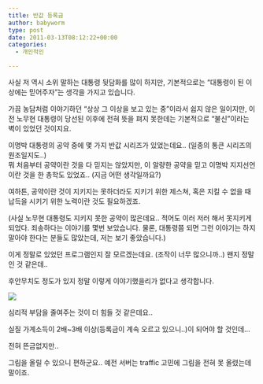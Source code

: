 ```yaml
---
title: 반값 등록금
author: babyworm
type: post
date: 2011-03-13T08:12:22+00:00
categories:
  - 개인적인

---
```

사실 저 역시 소위 말하는 대통령 뒷담화를 많이 하지만, 기본적으로는 &#8220;대통령이 된 이상에는 믿어주자&#8221;는 생각을 가지고 있습니다.&nbsp;

가끔 농담처럼 이야기하던 &#8220;상상 그 이상을 보고 있는 중&#8221;이라서 쉽지 않은 일이지만, 이전 노무현 대통령이 당선된 이후에 전혀 뜻을 펴지 못한데는 기본적으로 &#8220;불신&#8221;이라는 벽이 있었던 것이지요.&nbsp;

이명박 대통령의 공약 중에 몇 가지 반값 시리즈가 있었는데요.. (일종의 통큰 시리즈의 원조일지도..)<br>
뭐 처음부터 공약이란 것을 다 믿지는 않았지만, 이 알량한 공약을 믿고 이명박 지지선언이란 것을 한 총학도 있었죠.. (지금 어떤 생각일까요?)

여하튼, 공약이란 것이 지키지는 못하더라도 지키기 위한 제스쳐, 혹은 지킬 수 없을 때 납득을 시키기 위한 노력이란 것도 필요하겠죠.&nbsp;

(사실 노무현 대통령도 지키지 못한 공약이 많은데요.. 적어도 이러 저러 해서 못지키게 되었다. 죄송하다는 이야기를 몇번 보았습니다. 물론, 대통령쯤 되면 그런 이야기는 하지 말아야 한다는 분들도 많았는데, 저는 보기 좋았습니다.)

이게 정말로 있었던 프로그램인지 잘 모르겠는데요. (조작이 너무 많으니까..) 왠지 정말인 것 같은데..&nbsp;

후안무치도 정도가 있지&nbsp;정말 이렇게 이야기했을리가 없다고 생각합니다.&nbsp;


<img loading="lazy" decoding="async" src="https://cdn.impeternews.com/news/photo/201104/img_34033_7.png" class="aligncenter" />

심리적 부담을 줄여주는 것이 더 힘들 것 같은데요..&nbsp;

실질 가계소득이 2배~3배 이상(등록금이 계속 오르고 있으니..)이 되어야 할 것인데&#8230;

전혀 뜬금없지만..

그림을 올릴 수 있으니 편하군요.. 예전 서버는 traffic 고민에 그림을 전혀 못 올렸는데 말이죠.&nbsp;